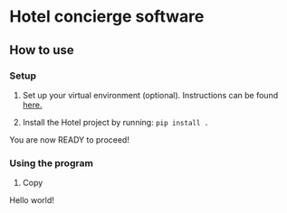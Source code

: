 # Hotel concierge software

## How to use
### Setup

1) Set up your virtual environment (optional). Instructions can be found [here.](https://uoa-eresearch.github.io/eresearch-cookbook/recipe/2014/11/26/python-virtual-env/)

2) Install the Hotel project by running: `pip install .`

You are now READY to proceed!

### Using the program

1) Copy 

Hello world!